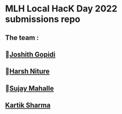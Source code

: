 # MLH Local HacK Day 2022 submissions repo

## The team :

 ## 🍁[Joshith Gopidi](https://github.com/jOS-RE/)
 ## 🌿[Harsh Niture](https://github.com/harshniture)
 ## 🌺[Sujay Mahalle](https://github.com/SUJAYRM)
 ##   [Kartik Sharma](https://github.com/kartiks914)
